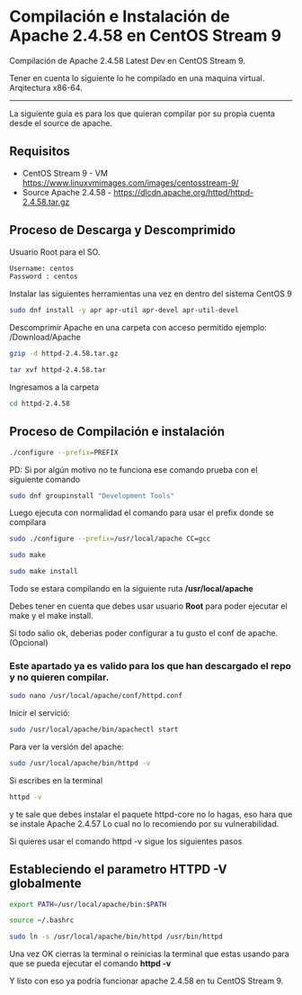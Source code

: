 # Compilación e Instalación de Apache 2.4.58 en CentOS Stream 9

Compilación de Apache 2.4.58 Latest Dev en CentOS Stream 9.

Tener en cuenta lo siguiente lo he compilado en una maquina virtual.
Arqitectura x86-64.

---

La siguiente guía es para los que quieran compilar por su propia cuenta desde el source de apache.

## Requisitos

- CentOS Stream 9 - VM <https://www.linuxvmimages.com/images/centosstream-9/>
- Source Apache 2.4.58 - <https://dlcdn.apache.org/httpd/httpd-2.4.58.tar.gz>

## Proceso de Descarga y Descomprimido

Usuario Root para el SO.

```bash
Username: centos
Password : centos
```

Instalar las siguientes herramientas una vez en dentro del sistema CentOS 9

```bash
sudo dnf install -y apr apr-util apr-devel apr-util-devel
```

Descomprimir Apache en una carpeta con acceso permitido ejemplo: /Download/Apache

```bash
gzip -d httpd-2.4.58.tar.gz
```

```bash
tar xvf httpd-2.4.58.tar
```

Ingresamos a la carpeta

```bash
cd httpd-2.4.58
```

## Proceso de Compilación e instalación

```bash
./configure --prefix=PREFIX
```

PD: Si por algún motivo no te funciona ese comando prueba con el siguiente comando

```bash
sudo dnf groupinstall "Development Tools"
```

Luego ejecuta con normalidad el comando para usar el prefix donde se compilara

```bash
sudo ./configure --prefix=/usr/local/apache CC=gcc
```

```bash
sudo make
```

```bash
sudo make install
```

Todo se estara compilando en la siguiente ruta **/usr/local/apache**

Debes tener en cuenta que debes usar usuario **Root** para poder ejecutar el make y el make install.

Si todo salio ok, deberias poder configurar a tu gusto el conf de apache. (Opcional)

### Este apartado ya es valido para los que han descargado el repo y no quieren compilar.

```bash
sudo nano /usr/local/apache/conf/httpd.conf
```

Inicir el servició:

```bash
sudo /usr/local/apache/bin/apachectl start
```

Para ver la versión del apache:

```bash
sudo /usr/local/apache/bin/httpd -v
```

Si escribes en la terminal

```bash
httpd -v
```

y te sale que debes instalar el paquete httpd-core no lo hagas, eso hara que se instale Apache 2.4.57
Lo cual no lo recomiendo por su vulnerabilidad.

Si quieres usar el comando httpd -v sigue los siguientes pasos

## Estableciendo el parametro HTTPD -V globalmente

```bash
export PATH=/usr/local/apache/bin:$PATH
```

```bash
source ~/.bashrc
```

```bash
sudo ln -s /usr/local/apache/bin/httpd /usr/bin/httpd
```

Una vez OK cierras la terminal o reinicias la terminal que estas usando para que se pueda ejecutar el comando **httpd -v**

Y listo con eso ya podría funcionar apache 2.4.58 en tu CentOS Stream 9.
